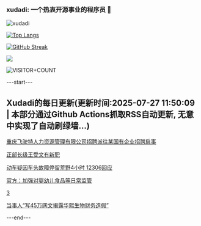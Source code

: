 ### xudadi: 一个热衷开源事业的程序员 👋

![xudadi](https://github-readme-stats-git-masterorgs-github-readme-stats-team.vercel.app/api?username=xudadi)

[![Top Langs](https://github-readme-stats.vercel.app/api/top-langs/?username=xudadi)](https://github.com/anuraghazra/github-readme-stats)

[![GitHub Streak](https://streak-stats.demolab.com?user=xudadi&locale=zh_Hans)](https://git.io/streak-stats)

![](https://raw.githubusercontent.com/xudadi/xudadi/main/assets/github-contribution-grid-snake.svg)

![VISITOR+COUNT](https://komarev.com/ghpvc/?username=xudadi&label=VISITOR+COUNT)


---start---

## Xudadi的每日更新(更新时间:2025-07-27 11:50:09 | 本部分通过Github Actions抓取RSS自动更新, 无意中实现了自动刷绿墙...)

[重庆飞驶特人力资源管理有限公司招聘派往某国有企业招聘启事](https://www.gongkaoleida.com/article/2533057)

[正部长级王受文有新职](https://m.163.com/news/article/K5DVI19J05345ARG.html)

[动车疑因车头故障停留荒野4小时 12306回应](https://m.163.com/news/article/K5DTC1A90534P59R.html)

[官方：加强对婴幼儿食品等日常监管](https://m.163.com/news/article/K5DR40J80534A4SC.html)

[3](https://m.163.com/touch/news/sub/domestic)

[当事人“写45万网文揭露华熙生物财务造假”](https://m.163.com/news/article/K5DNI9J3051492T3.html)

---end---

